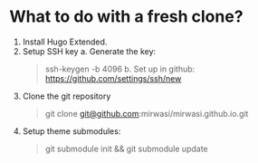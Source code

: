 # What to do with a fresh clone?

1. Install Hugo Extended.
2. Setup SSH key
    a. Generate the key:
    > ssh-keygen -b 4096
    b. Set up in github: https://github.com/settings/ssh/new
3. Clone the git repository
    > git clone git@github.com:mirwasi/mirwasi.github.io.git
4. Setup theme submodules:
    > git submodule init && git submodule update
